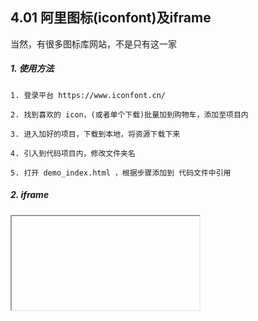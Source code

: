 ## 4.01 阿里图标(iconfont)及iframe

当然，有很多图标库网站，不是只有这一家

##### 1. 使用方法
```
1. 登录平台 https://www.iconfont.cn/

2. 找到喜欢的 icon，(或者单个下载)批量加到购物车，添加至项目内

3. 进入加好的项目，下载到本地，将资源下载下来

4. 引入到代码项目内，修改文件夹名

5. 打开 demo_index.html ，根据步骤添加到 代码文件中引用

```


##### 2. iframe
<iframe> 标签规定一个内联框架

<https://www.runoob.com/tags/tag-iframe.html>

```
<html lang="en">
<head>
    <meta charset="UTF-8">
    <meta name="viewport" content="width=device-width, initial-scale=1.0">
    <title>Document</title>
</head>
<body>

    <iframe src="https://www.runoob.com/" width="1000" height="800">
          <p>您的浏览器不支持  iframe 标签。</p>
    </iframe>
</body>
</html>
```


